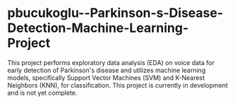 # pbucukoglu--Parkinson-s-Disease-Detection-Machine-Learning-Project
This project performs exploratory data analysis (EDA) on voice data for early detection of Parkinson's disease and utilizes machine learning models, specifically Support Vector Machines (SVM) and K-Nearest Neighbors (KNN), for classification. This project is currently in development and is not yet complete.
